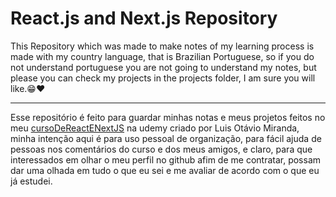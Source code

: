 # React.js and Next.js Repository

This Repository which was made to make notes of my learning process is made with my country language, that is Brazilian Portuguese, so if you do not understand portuguese you are not going to understand my notes, but please you can check my projects in the projects folder, I am sure you will like.😁❤

--------

Esse repositório é feito para guardar minhas notas e meus projetos feitos no meu [cursoDeReactENextJS](https://www.udemy.com/course/curso-de-reactjs-nextjs-completo-do-basico-ao-avancado/) na udemy criado por Luis Otávio Miranda, minha intenção aqui é para uso pessoal de organização, para fácil ajuda de pessoas nos comentários do curso e dos meus amigos, e claro, para que interessados em olhar o meu perfil no github afim de me contratar, possam dar uma olhada em tudo o que eu sei e me avaliar de acordo com o que eu já estudei.
